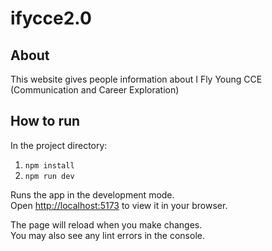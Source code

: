 # ifycce2.0

## About

This website gives people information about I Fly Young CCE (Communication and Career Exploration)

## How to run

In the project directory:

1. `npm install`
2. `npm run dev`

Runs the app in the development mode.\
Open [http://localhost:5173](http://localhost:5173) to view it in your browser.

The page will reload when you make changes.\
You may also see any lint errors in the console.
